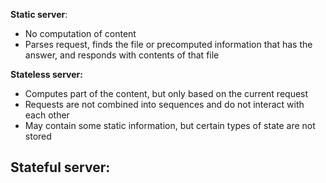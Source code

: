 
**Static server**:
- No computation of content
- Parses request, finds the file or precomputed information that has the answer, and responds with contents of that file

**Stateless server:**
- Computes part of the content, but only based on the current request
- Requests are not combined into sequences and do not interact with each other
- May contain some static information, but certain types of state are not stored

**Stateful server:**
- 